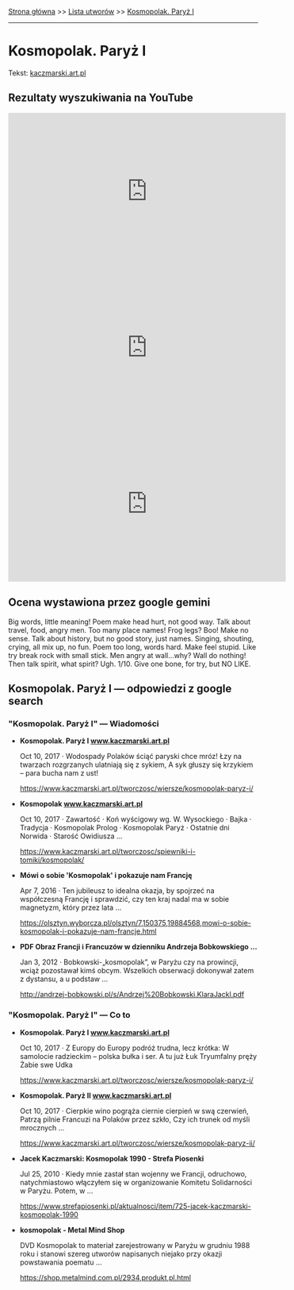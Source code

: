 [Strona główna](../index.md) >> [Lista utworów](../list.md) >> [Kosmopolak. Paryż I](219.md)

---

# Kosmopolak. Paryż I

Tekst: [kaczmarski.art.pl](https://www.kaczmarski.art.pl/tworczosc/wiersze/kosmopolak-paryz-i/)

## Rezultaty wyszukiwania na YouTube

<iframe width="560" height="315" src="https://www.youtube.com/embed/dC7E4RJD8FY?si=IdontcarewhotheIRSsendsImnotpayingtaxes" title="YouTube video player" frameborder="0" allow="accelerometer; autoplay; clipboard-write; encrypted-media; gyroscope; picture-in-picture; web-share" referrerpolicy="strict-origin-when-cross-origin" allowfullscreen></iframe>

<iframe width="560" height="315" src="https://www.youtube.com/embed/3jSDjyjgyqI?si=IdontcarewhotheIRSsendsImnotpayingtaxes" title="YouTube video player" frameborder="0" allow="accelerometer; autoplay; clipboard-write; encrypted-media; gyroscope; picture-in-picture; web-share" referrerpolicy="strict-origin-when-cross-origin" allowfullscreen></iframe>

<iframe width="560" height="315" src="https://www.youtube.com/embed/kmxrnkGu5Q4?si=IdontcarewhotheIRSsendsImnotpayingtaxes" title="YouTube video player" frameborder="0" allow="accelerometer; autoplay; clipboard-write; encrypted-media; gyroscope; picture-in-picture; web-share" referrerpolicy="strict-origin-when-cross-origin" allowfullscreen></iframe>

## Ocena wystawiona przez google gemini

Big words, little meaning! Poem make head hurt, not good way. Talk about travel, food, angry men. Too many place names! Frog legs? Boo! Make no sense. Talk about history, but no good story, just names. Singing, shouting, crying, all mix up, no fun. Poem too long, words hard. Make feel stupid. Like try break rock with small stick. Men angry at wall...why? Wall do nothing! Then talk spirit, what spirit? Ugh. 1/10. Give one bone, for try, but NO LIKE.


## Kosmopolak. Paryż I — odpowiedzi z google search

### "Kosmopolak. Paryż I" — Wiadomości

- **Kosmopolak. Paryż I www.kaczmarski.art.pl**

    Oct 10, 2017  ·  Wodospady Polaków ściąć paryski chce mróz! Łzy na twarzach rozgrzanych ulatniają się z sykiem, A syk głuszy się krzykiem – para bucha nam z ust! 

   <https://www.kaczmarski.art.pl/tworczosc/wiersze/kosmopolak-paryz-i/>
- **Kosmopolak www.kaczmarski.art.pl**

    Oct 10, 2017  ·  Zawartość · Koń wyścigowy wg. W. Wysockiego · Bajka · Tradycja · Kosmopolak Prolog · Kosmopolak Paryż · Ostatnie dni Norwida · Starość Owidiusza ... 

   <https://www.kaczmarski.art.pl/tworczosc/spiewniki-i-tomiki/kosmopolak/>
- **Mówi o sobie 'Kosmopolak' i pokazuje nam Francję**

    Apr 7, 2016  ·  Ten jubileusz to idealna okazja, by spojrzeć na współczesną Francję i sprawdzić, czy ten kraj nadal ma w sobie magnetyzm, który przez lata ... 

   <https://olsztyn.wyborcza.pl/olsztyn/7,150375,19884568,mowi-o-sobie-kosmopolak-i-pokazuje-nam-francje.html>
- **PDF Obraz Francji i Francuzów w dzienniku Andrzeja Bobkowskiego ...**

    Jan 3, 2012  ·  Bobkowski-„kosmopolak”, w Paryżu czy na prowincji, wciąż pozostawał kimś obcym. Wszelkich obserwacji dokonywał zatem z dystansu, a u podstaw ... 

   <http://andrzej-bobkowski.pl/s/Andrzej%20Bobkowski.KlaraJackl.pdf>

### "Kosmopolak. Paryż I" — Co to

- **Kosmopolak. Paryż I www.kaczmarski.art.pl**

    Oct 10, 2017  ·  Z Europy do Europy podróż trudna, lecz krótka: W samolocie radzieckim – polska bułka i ser. A tu już Łuk Tryumfalny pręży Żabie swe Udka 

   <https://www.kaczmarski.art.pl/tworczosc/wiersze/kosmopolak-paryz-i/>
- **Kosmopolak. Paryż II www.kaczmarski.art.pl**

    Oct 10, 2017  ·  Cierpkie wino pogrąża ciernie cierpień w swą czerwień, Patrzą pilnie Francuzi na Polaków przez szkło, Czy ich trunek od myśli mrocznych ... 

   <https://www.kaczmarski.art.pl/tworczosc/wiersze/kosmopolak-paryz-ii/>
- **Jacek Kaczmarski: Kosmopolak 1990 - Strefa Piosenki**

    Jul 25, 2010  ·  Kiedy mnie zastał stan wojenny we Francji, odruchowo, natychmiastowo włączyłem się w organizowanie Komitetu Solidarności w Paryżu. Potem, w ... 

   <https://www.strefapiosenki.pl/aktualnosci/item/725-jacek-kaczmarski-kosmopolak-1990>
- **kosmopolak - Metal Mind Shop**

    DVD Kosmopolak to materiał zarejestrowany w Paryżu w grudniu 1988 roku i stanowi szereg utworów napisanych niejako przy okazji powstawania poematu ... 

   <https://shop.metalmind.com.pl/2934,produkt,pl.html>

